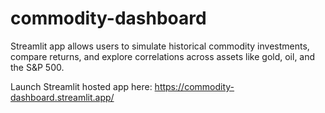 # commodity-dashboard
Streamlit app allows users to simulate historical commodity investments, compare returns, and explore correlations across assets like gold, oil, and the S&amp;P 500.

Launch Streamlit hosted app here: https://commodity-dashboard.streamlit.app/
